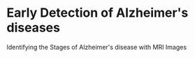 # Early Detection of Alzheimer's diseases
 Identifying the Stages of Alzheimer's disease with MRI Images
